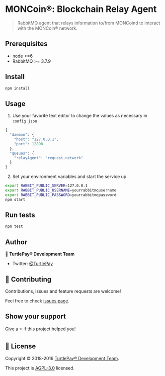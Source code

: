 # MONCoin®: Blockchain Relay Agent

> RabbitMQ agent that relays information to/from MONCoind to interact with the MONCoin® network.

## Prerequisites

- node >=6
- RabbitMQ >= 3.7.9

## Install

```sh
npm install
```

## Usage

1) Use your favorite text editor to change the values as necessary in `config.json`

```javascript
{
  "daemon": {
    "host": "127.0.0.1",
    "port": 12898
  },
  "queues": {
    "relayAgent": "request.network"
  }
}
```

2) Set your environment variables and start the service up

```sh
export RABBIT_PUBLIC_SERVER=127.0.0.1
export RABBIT_PUBLIC_USERNAME=yourrabbitmqusername
export RABBIT_PUBLIC_PASSWORD=yourrabbitmqpassword
npm start
```

## Run tests

```sh
npm test
```

## Author

👤 **TurtlePay® Development Team**

* Twitter: [@TurtlePay](https://twitter.com/TurtlePay)

## 🤝 Contributing

Contributions, issues and feature requests are welcome!

Feel free to check [issues page](https://github.com/Kulteam/Blockchain-relay-agent/issues).

## Show your support

Give a ⭐️ if this project helped you!


## 📝 License

Copyright © 2018-2019 [TurtlePay® Development Team](https://github.com/TurtlePay).

This project is [AGPL-3.0](https://github.com/Kulteam/Blockchain-relay-agent/blob/master/LICENSE) licensed.

